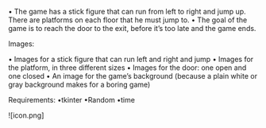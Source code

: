 • The game has a stick figure that can
run from left to right and jump up. There
are platforms on each floor that he must
jump to.
• The goal of the game is to reach the door
to the exit, before it’s too late and the
game ends.

Images:

• Images for a stick figure that can run left and right and jump
• Images for the platform, in three different sizes
• Images for the door: one open and one closed
• An image for the game’s background (because a plain white or
gray background makes for a boring game)

Requirements:
•tkinter
•Random
•time

![icon.png]
